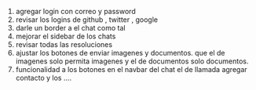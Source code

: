 1. agregar login con correo y password
2. revisar los logins de github , twitter , google
3. darle un border a el chat como tal
4. mejorar el sidebar de los chats
5. revisar todas las resoluciones
6. ajustar los botones de enviar imagenes y documentos. que el de imagenes solo permita imagenes y el de documentos solo documentos.
7. funcionalidad a los botones en el navbar del chat el de llamada agregar contacto y los ....
